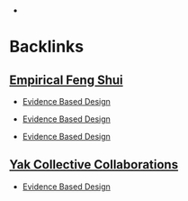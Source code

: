 - 

# Backlinks
## [Empirical Feng Shui](<Empirical Feng Shui.md>)
- [Evidence Based Design](<Evidence Based Design.md>)

- [Evidence Based Design](<Evidence Based Design.md>)

- [Evidence Based Design](<Evidence Based Design.md>)

## [Yak Collective Collaborations](<Yak Collective Collaborations.md>)
- [Evidence Based Design](<Evidence Based Design.md>)

